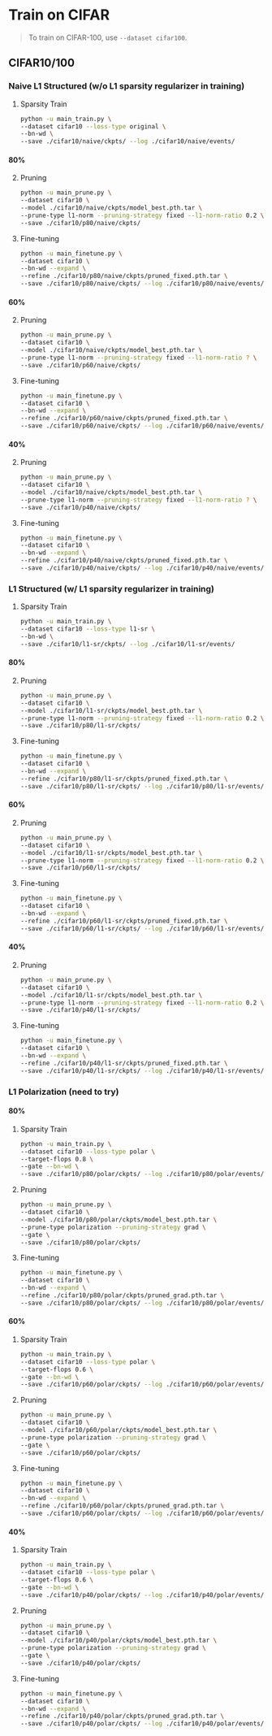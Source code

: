 # Train on CIFAR

> To train on CIFAR-100, use `--dataset cifar100`.

## CIFAR10/100

### Naive L1 Structured (w/o L1 sparsity regularizer in training)
1. Sparsity Train
    ```bash
    python -u main_train.py \
    --dataset cifar10 --loss-type original \
    --bn-wd \
    --save ./cifar10/naive/ckpts/ --log ./cifar10/naive/events/
    ```
#### 80%
2. Pruning
    ```bash
    python -u main_prune.py \
    --dataset cifar10 \
    --model ./cifar10/naive/ckpts/model_best.pth.tar \
    --prune-type l1-norm --pruning-strategy fixed --l1-norm-ratio 0.2 \
    --save ./cifar10/p80/naive/ckpts/
    ```
3. Fine-tuning
    ```bash
    python -u main_finetune.py \
    --dataset cifar10 \
    --bn-wd --expand \
    --refine ./cifar10/p80/naive/ckpts/pruned_fixed.pth.tar \
    --save ./cifar10/p80/naive/ckpts/ --log ./cifar10/p80/naive/events/
    ```

#### 60%
2. Pruning
    ```bash
    python -u main_prune.py \
    --dataset cifar10 \
    --model ./cifar10/naive/ckpts/model_best.pth.tar \
    --prune-type l1-norm --pruning-strategy fixed --l1-norm-ratio ? \
    --save ./cifar10/p60/naive/ckpts/
    ```
3. Fine-tuning
    ```bash
    python -u main_finetune.py \
    --dataset cifar10 \
    --bn-wd --expand \
    --refine ./cifar10/p60/naive/ckpts/pruned_fixed.pth.tar \
    --save ./cifar10/p60/naive/ckpts/ --log ./cifar10/p60/naive/events/
    ```

#### 40%
2. Pruning
    ```bash
    python -u main_prune.py \
    --dataset cifar10 \
    --model ./cifar10/naive/ckpts/model_best.pth.tar \
    --prune-type l1-norm --pruning-strategy fixed --l1-norm-ratio ? \
    --save ./cifar10/p40/naive/ckpts/
    ```
3. Fine-tuning
    ```bash
    python -u main_finetune.py \
    --dataset cifar10 \
    --bn-wd --expand \
    --refine ./cifar10/p40/naive/ckpts/pruned_fixed.pth.tar \
    --save ./cifar10/p40/naive/ckpts/ --log ./cifar10/p40/naive/events/
    ```

### L1 Structured (w/ L1 sparsity regularizer in training)
1. Sparsity Train
    ```bash
    python -u main_train.py \
    --dataset cifar10 --loss-type l1-sr \
    --bn-wd \
    --save ./cifar10/l1-sr/ckpts/ --log ./cifar10/l1-sr/events/
    ```

#### 80%
2. Pruning
    ```bash
    python -u main_prune.py \
    --dataset cifar10 \
    --model ./cifar10/l1-sr/ckpts/model_best.pth.tar \
    --prune-type l1-norm --pruning-strategy fixed --l1-norm-ratio 0.2 \
    --save ./cifar10/p80/l1-sr/ckpts/
    ```
3. Fine-tuning
    ```bash
    python -u main_finetune.py \
    --dataset cifar10 \
    --bn-wd --expand \
    --refine ./cifar10/p80/l1-sr/ckpts/pruned_fixed.pth.tar \
    --save ./cifar10/p80/l1-sr/ckpts/ --log ./cifar10/p80/l1-sr/events/
    ```

#### 60%
2. Pruning
    ```bash
    python -u main_prune.py \
    --dataset cifar10 \
    --model ./cifar10/l1-sr/ckpts/model_best.pth.tar \
    --prune-type l1-norm --pruning-strategy fixed --l1-norm-ratio 0.2 \
    --save ./cifar10/p60/l1-sr/ckpts/
    ```
3. Fine-tuning
    ```bash
    python -u main_finetune.py \
    --dataset cifar10 \
    --bn-wd --expand \
    --refine ./cifar10/p60/l1-sr/ckpts/pruned_fixed.pth.tar \
    --save ./cifar10/p60/l1-sr/ckpts/ --log ./cifar10/p60/l1-sr/events/
    ```

#### 40%
2. Pruning
    ```bash
    python -u main_prune.py \
    --dataset cifar10 \
    --model ./cifar10/l1-sr/ckpts/model_best.pth.tar \
    --prune-type l1-norm --pruning-strategy fixed --l1-norm-ratio 0.2 \
    --save ./cifar10/p40/l1-sr/ckpts/
    ```
3. Fine-tuning
    ```bash
    python -u main_finetune.py \
    --dataset cifar10 \
    --bn-wd --expand \
    --refine ./cifar10/p40/l1-sr/ckpts/pruned_fixed.pth.tar \
    --save ./cifar10/p40/l1-sr/ckpts/ --log ./cifar10/p40/l1-sr/events/
    ```

### L1 Polarization (need to try)
#### 80%
1. Sparsity Train
    ```bash
    python -u main_train.py \
    --dataset cifar10 --loss-type polar \
    --target-flops 0.8 \
    --gate --bn-wd \
    --save ./cifar10/p80/polar/ckpts/ --log ./cifar10/p80/polar/events/
    ```
2. Pruning
    ```bash
    python -u main_prune.py \
    --dataset cifar10 \
    --model ./cifar10/p80/polar/ckpts/model_best.pth.tar \
    --prune-type polarization --pruning-strategy grad \
    --gate \
    --save ./cifar10/p80/polar/ckpts/
    ```
3. Fine-tuning
    ```bash
    python -u main_finetune.py \
    --dataset cifar10 \
    --bn-wd --expand \
    --refine ./cifar10/p80/polar/ckpts/pruned_grad.pth.tar \
    --save ./cifar10/p80/polar/ckpts/ --log ./cifar10/p80/polar/events/
    ```
#### 60%
1. Sparsity Train
    ```bash
    python -u main_train.py \
    --dataset cifar10 --loss-type polar \
    --target-flops 0.6 \
    --gate --bn-wd \
    --save ./cifar10/p60/polar/ckpts/ --log ./cifar10/p60/polar/events/
    ```
2. Pruning
    ```bash
    python -u main_prune.py \
    --dataset cifar10 \
    --model ./cifar10/p60/polar/ckpts/model_best.pth.tar \
    --prune-type polarization --pruning-strategy grad \
    --gate \
    --save ./cifar10/p60/polar/ckpts/
    ```
3. Fine-tuning
    ```bash
    python -u main_finetune.py \
    --dataset cifar10 \
    --bn-wd --expand \
    --refine ./cifar10/p60/polar/ckpts/pruned_grad.pth.tar \
    --save ./cifar10/p60/polar/ckpts/ --log ./cifar10/p60/polar/events/
    ```

#### 40%
1. Sparsity Train
    ```bash
    python -u main_train.py \
    --dataset cifar10 --loss-type polar \
    --target-flops 0.6 \
    --gate --bn-wd \
    --save ./cifar10/p40/polar/ckpts/ --log ./cifar10/p40/polar/events/
    ```
2. Pruning
    ```bash
    python -u main_prune.py \
    --dataset cifar10 \
    --model ./cifar10/p40/polar/ckpts/model_best.pth.tar \
    --prune-type polarization --pruning-strategy grad \
    --gate \
    --save ./cifar10/p40/polar/ckpts/
    ```
3. Fine-tuning
    ```bash
    python -u main_finetune.py \
    --dataset cifar10 \
    --bn-wd --expand \
    --refine ./cifar10/p40/polar/ckpts/pruned_grad.pth.tar \
    --save ./cifar10/p40/polar/ckpts/ --log ./cifar10/p40/polar/events/
    ```
